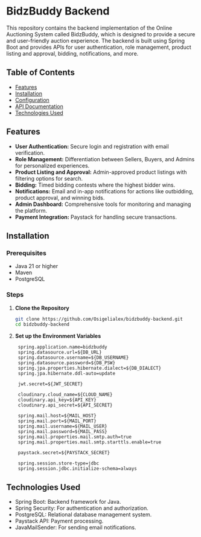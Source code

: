 # BidzBuddy Backend

This repository contains the backend implementation of the Online Auctioning System called BidzBuddy, which is designed to provide a secure and user-friendly auction experience. The backend is built using Spring Boot and provides APIs for user authentication, role management, product listing and approval, bidding, notifications, and more.

## Table of Contents

- [Features](#features)
- [Installation](#installation)
- [Configuration](#configuration)
- [API Documentation](#api-documentation)
- [Technologies Used](#technologies-used)

## Features

- **User Authentication:** Secure login and registration with email verification.
- **Role Management:** Differentiation between Sellers, Buyers, and Admins for personalized experiences.
- **Product Listing and Approval:** Admin-approved product listings with filtering options for search.
- **Bidding:** Timed bidding contests where the highest bidder wins.
- **Notifications:** Email and in-app notifications for actions like outbidding, product approval, and winning bids.
- **Admin Dashboard:** Comprehensive tools for monitoring and managing the platform.
- **Payment Integration:** Paystack for handling secure transactions.

## Installation

### Prerequisites

- Java 21 or higher
- Maven
- PostgreSQL

### Steps

1. **Clone the Repository**

   ```bash
   git clone https://github.com/Osigelialex/bidzbuddy-backend.git
   cd bidzbuddy-backend

2. **Set up the Environment Variables**
   ```
    spring.application.name=bidzbuddy
    spring.datasource.url=${DB_URL}
    spring.datasource.username=${DB_USERNAME}
    spring.datasource.password=${DB_PSW}
    spring.jpa.properties.hibernate.dialect=${DB_DIALECT}
    spring.jpa.hibernate.ddl-auto=update
    
    jwt.secret=${JWT_SECRET}
    
    cloudinary.cloud_name=${CLOUD_NAME}
    cloudinary.api_key=${API_KEY}
    cloudinary.api_secret=${API_SECRET}
    
    spring.mail.host=${MAIL_HOST}
    spring.mail.port=${MAIL_PORT}
    spring.mail.username=${MAIL_USER}
    spring.mail.password=${MAIL_PASS}
    spring.mail.properties.mail.smtp.auth=true
    spring.mail.properties.mail.smtp.starttls.enable=true
    
    paystack.secret=${PAYSTACK_SECRET}
    
    spring.session.store-type=jdbc
    spring.session.jdbc.initialize-schema=always
   ```

## Technologies Used

- Spring Boot: Backend framework for Java.
- Spring Security: For authentication and authorization.
- PostgreSQL: Relational database management system.
- Paystack API: Payment processing.
- JavaMailSender: For sending email notifications.
